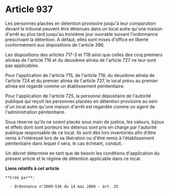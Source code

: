 # Article 937

Les personnes placées en détention provisoire jusqu'à leur comparution devant le tribunal peuvent être détenues dans un local
autre qu'une maison d'arrêt au plus tard jusqu'au troisième jour ouvrable suivant l'ordonnance prescrivant la détention. A
défaut, elles sont mises d'office en liberté conformément aux dispositions de l'article 396. 

Les dispositions des articles 717-3 et 718 ainsi que celles des cinq premiers alinéas de l'article 716 et du deuxième alinéa
de l'article 727 ne leur sont pas applicables. 

Pour l'application de l'article 715, de l'article 719, du deuxième alinéa de l'article 724 et du premier alinéa de l'article
727, le local prévu au premier alinéa est regardé comme un établissement pénitentiaire. 

Pour l'application de l'article 725, la personne dépositaire de l'autorité publique qui reçoit les personnes placées en
détention provisoire au sein d'un local autre qu'une maison d'arrêt est regardée comme un agent de l'administration
pénitentiaire. 

Sous réserve qu'ils ne soient placés sous main de justice, les valeurs, bijoux et effets dont sont porteurs les détenus sont
pris en charge par l'autorité publique responsable de ce local. Ils sont dès lors inventoriés afin d'être remis à l'intéressé
lors de sa libération ou d'être remis à l'établissement pénitentiaire dans lequel il sera, le cas échéant, conduit. 

Un décret détermine en tant que de besoin les conditions d'application du présent article et le régime de détention
applicable dans ce local.

**Liens relatifs à cet article**

	**Créé par**:

	  - Ordonnance n°2009-536 du 14 mai 2009 - art. 25
